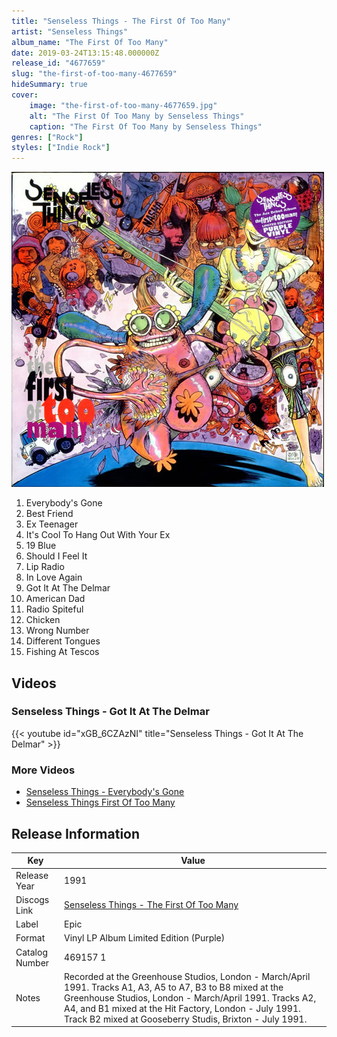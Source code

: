 ```yaml
---
title: "Senseless Things - The First Of Too Many"
artist: "Senseless Things"
album_name: "The First Of Too Many"
date: 2019-03-24T13:15:48.000000Z
release_id: "4677659"
slug: "the-first-of-too-many-4677659"
hideSummary: true
cover:
    image: "the-first-of-too-many-4677659.jpg"
    alt: "The First Of Too Many by Senseless Things"
    caption: "The First Of Too Many by Senseless Things"
genres: ["Rock"]
styles: ["Indie Rock"]
---
```


![The First Of Too Many by Senseless Things](the-first-of-too-many-4677659.jpg)

<!-- section break -->

1. Everybody's Gone
2. Best Friend
3. Ex Teenager
4. It's Cool To Hang Out With Your Ex
5. 19 Blue
6. Should I Feel It
7. Lip Radio
8. In Love Again
9. Got It At The Delmar
10. American Dad
11. Radio Spiteful
12. Chicken
13. Wrong Number
14. Different Tongues
15. Fishing At Tescos

<!-- section break -->




## Videos
### Senseless Things - Got It At The Delmar
{{< youtube id="xGB_6CZAzNI" title="Senseless Things - Got It At The Delmar" >}}<br>

### More Videos

- [Senseless Things - Everybody's Gone](https://www.youtube.com/watch?v=B9nQya3W7SQ)
- [Senseless Things First Of Too Many](https://www.youtube.com/watch?v=HUsiqmCjMX4)


## Release Information
|  Key           | Value                                                |
| ---------------| ---------------------------------------------------- |
| Release Year   | 1991                                   |
| Discogs Link   | [Senseless Things - The First Of Too Many](https://www.discogs.com/release/4677659-Senseless-Things-The-First-Of-Too-Many) |
| Label          | Epic |
| Format         | Vinyl LP Album Limited Edition (Purple) |
| Catalog Number | 469157 1 |
| Notes | Recorded at the Greenhouse Studios, London - March/April 1991.  Tracks A1, A3, A5 to A7, B3 to B8 mixed at the Greenhouse Studios, London - March/April 1991.  Tracks A2, A4, and B1 mixed at the Hit Factory, London - July 1991.  Track B2 mixed at Gooseberry Studis, Brixton - July 1991.   |